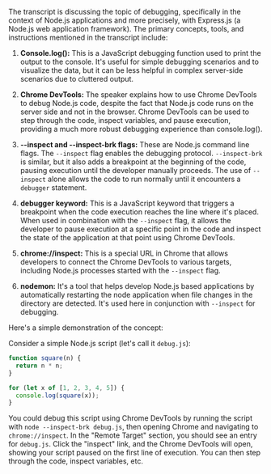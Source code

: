 
The transcript is discussing the topic of debugging, specifically in the context of Node.js applications and more precisely, with Express.js (a Node.js web application framework). The primary concepts, tools, and instructions mentioned in the transcript include:

1. **Console.log():** This is a JavaScript debugging function used to print the output to the console. It's useful for simple debugging scenarios and to visualize the data, but it can be less helpful in complex server-side scenarios due to cluttered output.

2. **Chrome DevTools:** The speaker explains how to use Chrome DevTools to debug Node.js code, despite the fact that Node.js code runs on the server side and not in the browser. Chrome DevTools can be used to step through the code, inspect variables, and pause execution, providing a much more robust debugging experience than console.log().

3. **--inspect and --inspect-brk flags:** These are Node.js command line flags. The `--inspect` flag enables the debugging protocol. `--inspect-brk` is similar, but it also adds a breakpoint at the beginning of the code, pausing execution until the developer manually proceeds. The use of `--inspect` alone allows the code to run normally until it encounters a `debugger` statement.

4. **debugger keyword:** This is a JavaScript keyword that triggers a breakpoint when the code execution reaches the line where it's placed. When used in combination with the `--inspect` flag, it allows the developer to pause execution at a specific point in the code and inspect the state of the application at that point using Chrome DevTools.

5. **chrome://inspect:** This is a special URL in Chrome that allows developers to connect the Chrome DevTools to various targets, including Node.js processes started with the `--inspect` flag.

6. **nodemon:** It's a tool that helps develop Node.js based applications by automatically restarting the node application when file changes in the directory are detected. It's used here in conjunction with `--inspect` for debugging.

Here's a simple demonstration of the concept:

Consider a simple Node.js script (let's call it `debug.js`):

```js
function square(n) {
  return n * n;
}

for (let x of [1, 2, 3, 4, 5]) {
  console.log(square(x));
}
```

You could debug this script using Chrome DevTools by running the script with `node --inspect-brk debug.js`, then opening Chrome and navigating to `chrome://inspect`. In the "Remote Target" section, you should see an entry for `debug.js`. Click the "inspect" link, and the Chrome DevTools will open, showing your script paused on the first line of execution. You can then step through the code, inspect variables, etc.